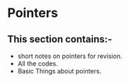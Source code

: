 # Pointers
## This section contains:-
* short notes on pointers for revision.
* All the codes.
* Basic Things about pointers.
